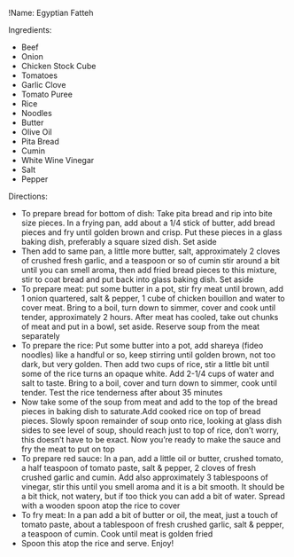 !Name: Egyptian Fatteh

Ingredients:
- Beef
- Onion
- Chicken Stock Cube
- Tomatoes
- Garlic Clove
- Tomato Puree
- Rice
- Noodles
- Butter
- Olive Oil
- Pita Bread
- Cumin
- White Wine Vinegar
- Salt
- Pepper

Directions:
- To prepare bread for bottom of dish: Take pita bread and rip into bite size pieces. In a frying pan, add about a 1/4 stick of butter, add bread pieces and fry until golden brown and crisp. Put these pieces in a glass baking dish, preferably a square sized dish. Set aside
- Then add to same pan, a little more butter, salt, approximately 2 cloves of crushed fresh garlic, and a teaspoon or so of cumin stir around a bit until you can smell aroma, then add fried bread pieces to this mixture, stir to coat bread and put back into glass baking dish. Set aside
- To prepare meat: put some butter in a pot, stir fry meat until brown, add 1 onion quartered, salt & pepper, 1 cube of chicken bouillon and water to cover meat. Bring to a boil, turn down to simmer, cover and cook until tender, approximately 2 hours. After meat has cooled, take out chunks of meat and put in a bowl, set aside. Reserve soup from the meat separately
- To prepare the rice: Put some butter into a pot, add shareya (fideo noodles) like a handful or so, keep stirring until golden brown, not too dark, but very golden. Then add two cups of rice, stir a little bit until some of the rice turns an opaque white. Add 2-1/4 cups of water and salt to taste. Bring to a boil, cover and turn down to simmer, cook until tender. Test the rice tenderness after about 35 minutes
- Now take some of the soup from meat and add to the top of the bread pieces in baking dish to saturate.Add cooked rice on top of bread pieces. Slowly spoon remainder of soup onto rice, looking at glass dish sides to see level of soup, should reach just to top of rice, don’t worry, this doesn’t have to be exact. Now you’re ready to make the sauce and fry the meat to put on top
- To prepare red sauce: In a pan, add a little oil or butter, crushed tomato, a half teaspoon of tomato paste, salt & pepper, 2 cloves of fresh crushed garlic and cumin. Add also approximately 3 tablespoons of vinegar, stir this until you smell aroma and it is a bit smooth. It should be a bit thick, not watery, but if too thick you can add a bit of water. Spread with a wooden spoon atop the rice to cover
- To fry meat: In a pan add a bit of butter or oil, the meat, just a touch of tomato paste, about a tablespoon of fresh crushed garlic, salt & pepper, a teaspoon of cumin. Cook until meat is golden fried
- Spoon this atop the rice and serve. Enjoy!
